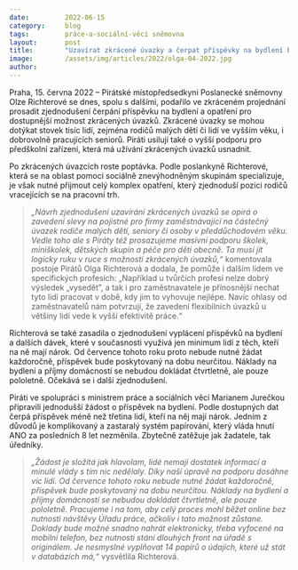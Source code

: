 ```yaml
---
date:         2022-06-15
category:     blog
tags:         práce-a-sociální-věci sněmovna
layout:       post
title:        "Uzavírat zkrácené úvazky a čerpat příspěvky na bydlení bude díky Pirátům jednodušší"
image:        /assets/img/articles/2022/olga-04-2022.jpg
author:       
---
```


Praha, 15. června 2022 – Pirátské místopředsedkyni Poslanecké sněmovny Olze Richterové se dnes, spolu s dalšími, podařilo ve zkráceném projednání prosadit zjednodušení čerpání příspěvku na bydlení a opatření pro dostupnější možnost zkrácených úvazků. Zkrácené úvazky se mohou dotýkat stovek tisíc lidí, zejména rodičů malých dětí či lidí ve vyšším věku, i dobrovolně pracujících seniorů. Piráti usilují také o vyšší podporu pro předškolní zařízení, která má užívání zkrácených úvazků usnadnit.

Po zkrácených úvazcích roste poptávka. Podle poslankyně Richterové, která se na oblast pomoci sociálně znevýhodněným skupinám specializuje, je však nutné přijmout celý komplex opatření, který zjednoduší pozici rodičů vracejících se na pracovní trh.

> *„Návrh zjednodušení uzavírání zkrácených úvazků se opírá o zavedení slevy na pojistné pro firmy zaměstnávající na částečný úvazek rodiče malých dětí, seniory či osoby v předdůchodovém věku. Vedle toho ale s Piráty též prosazujeme masivní podporu školek, miniškolek, dětských skupin a péče pro děti obecně. Ta musí jít logicky ruku v ruce s možností zkrácených úvazků,“* komentovala postoje Pirátů Olga Richterová a dodala, že pomůže i dalším lidem ve specifických profesích: „Například u tvůrčích profesí nelze dobrý výsledek „vysedět”, a tak i pro zaměstnavatele je přínosnější nechat tyto lidi pracovat v době, kdy jim to vyhovuje nejlépe. Navíc ohlasy od zaměstnavatelů nám potvrzují, že zavedení flexibilních úvazků u většiny lidí vede k vyšší efektivitě práce.“

Richterová se také zasadila o zjednodušení vyplácení příspěvků na bydlení a dalších dávek, které v současnosti využívá jen minimum lidí z těch, kteří na ně mají nárok. Od července tohoto roku proto nebude nutné žádat každoročně, příspěvek bude poskytovaný na dobu neurčitou. Náklady na bydlení a příjmy domácností se nebudou dokládat čtvrtletně, ale pouze pololetně. Očekává se i další zjednodušení.

Piráti ve spolupráci s ministrem práce a sociálních věcí Marianem Jurečkou připravili jednodušší žádost o příspěvek na bydlení. Podle dostupných dat čerpá příspěvek méně než třetina lidí, kteří na něj mají nárok. Jedním z důvodů je komplikovaný a zastaralý systém papírování, který vláda hnutí ANO za posledních 8 let nezměnila. Zbytečně zatěžuje jak žadatele, tak úředníky. 

> *„Žádost je složitá jak hlavolam, lidé nemají dostatek informací a minulé vlády s tím nic nedělaly. Díky naší úpravě na podporu dosáhne víc lidí. Od července tohoto roku nebude nutné žádat každoročně, příspěvek bude poskytovaný na dobu neurčitou. Náklady na bydlení a příjmy domácností se nebudou dokládat čtvrtletně, ale pouze pololetně. Pracujeme i na tom, aby celý proces mohl běžet online bez nutnosti návštěvy Úřadu práce, ačkoliv i tato možnost zůstane. Doklady bude možné snadno nahrát elektronicky, třeba vyfocené na mobilní telefon, bez nutnosti stání dlouhých front na úřadě s originálem. Je nesmyslné vyplňovat 14 papírů o údajích, které už stát v databázích má,“* vysvětlila Richterová.

